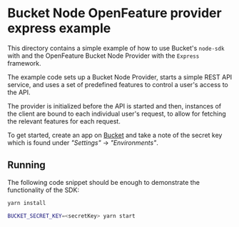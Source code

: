 # Bucket Node OpenFeature provider express example

This directory contains a simple example of how to use Bucket's `node-sdk`
with and the OpenFeature Bucket Node Provider with the `Express` framework.

The example code sets up a Bucket Node Provider, starts a
simple REST API service, and uses a set of predefined features to control
a user's access to the API.

The provider is initialized before the API is started and then, instances
of the client are bound to each individual user's request, to allow for fetching
the relevant features for each request.

To get started, create an app on [Bucket](https://bucket.co) and take a note of the
secret key which is found under _"Settings"_ -> _"Environments"_.

## Running

The following code snippet should be enough to demonstrate the functionality
of the SDK:

```sh
yarn install

BUCKET_SECRET_KEY=<secretKey> yarn start
```

